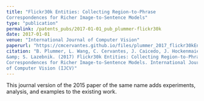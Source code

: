 ```yaml
---
title: "Flickr30k Entities: Collecting Region-to-Phrase 
Correspondences for Richer Image-to-Sentence Models"
type: "publication"
permalink: /patents_pubs/2017-01-01_pub_plummer-flickr30k
date: 2017-01-01
venue: "International Journal of Computer Vision"
paperurl: "https://cmcervantes.github.io/files/plummer_2017_flickr30kEntities.pdf"
citation: "B. Plummer, L. Wang, C. Cervantes, J. Caicedo, J. Hockenmaier, 
&amp; S. Lazebnik. (2017) Flickr30k Entities: Collecting Region-to-Phrase 
Correspondences for Richer Image-to-Sentence Models. International Journal 
of Computer Vision (IJCV)"
---
```


This journal version of the 2015 paper of the same name 
adds experiments, analysis, and examples to the existing work.

